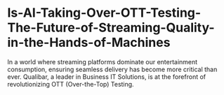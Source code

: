 # Is-AI-Taking-Over-OTT-Testing-The-Future-of-Streaming-Quality-in-the-Hands-of-Machines
In a world where streaming platforms dominate our entertainment consumption, ensuring seamless delivery has become more critical than ever. Qualibar, a leader in Business IT Solutions, is at the forefront of revolutionizing OTT (Over-the-Top) Testing. 
